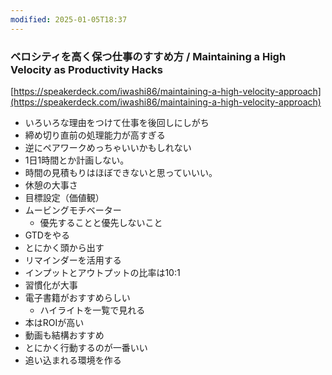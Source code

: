 ```yaml
---
modified: 2025-01-05T18:37
---
```

### **ベロシティを高く保つ仕事のすすめ方 / Maintaining a High Velocity as Productivity Hacks**

[https://speakerdeck.com/iwashi86/maintaining-a-high-velocity-approach](https://speakerdeck.com/iwashi86/maintaining-a-high-velocity-approach)

- いろいろな理由をつけて仕事を後回しにしがち
- 締め切り直前の処理能力が高すぎる
- 逆にペアワークめっちゃいいかもしれない
- 1日1時間とか計画しない。
- 時間の見積もりはほぼできないと思っていいい。
- 休憩の大事さ
- 目標設定（価値観）
- ムービングモチベーター
    - 優先することと優先しないこと
- GTDをやる
- とにかく頭から出す
- リマインダーを活用する
- インプットとアウトプットの比率は10:1
- 習慣化が大事
- 電子書籍がおすすめらしい
    - ハイライトを一覧で見れる
- 本はROIが高い
- 動画も結構おすすめ
- とにかく行動するのが一番いい
- 追い込まれる環境を作る